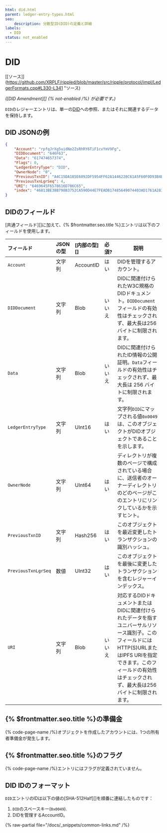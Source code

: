 ```yaml
---
html: did.html
parent: ledger-entry-types.html
seo:
    description: 分散型ID(DID)の定義と詳細
labels:
  - DID
status: not_enabled
---
```

# DID
[[ソース]](https://github.com/XRPLF/rippled/blob/master/src/ripple/protocol/impl/LedgerFormats.cpp#L330-L341 "ソース)

_([DID Amendment][] {% not-enabled /%} が必要です。)_

`DID`のレジャーエントリは、単一の[DID](../../../../concepts/decentralized-storage/decentralized-identifiers.md)への参照、またはそれに関連するデータを保持します。


## DID JSONの例

```json
{
    "Account": "rpfqJrXg5uidNo2ZsRhRY6TiF1cvYmV9Fg",
    "DIDDocument": "646F63",
    "Data": "617474657374",
    "Flags": 0,
    "LedgerEntryType": "DID",
    "OwnerNode": "0",
    "PreviousTxnID": "A4C15DA185E6092DF5954FF62A1446220C61A5F60F0D93B4B09F708778E41120",
    "PreviousTxnLgrSeq": 4,
    "URI": "6469645F6578616D706C65",
    "index": "46813BE38B798B3752CA590D44E7FEADB17485649074403AD1761A2835CE91FF"
}
```

## DIDのフィールド

[共通フィールド][]に加えて、{% $frontmatter.seo.title %}エントリは以下のフィールドを使用します。

| フィールド            | JSONの型  | [内部の型][] | 必須? | 説明  |
|:--------------------|:----------|:-----------|:------|--------------|
| `Account`           | 文字列     | AccountID  | はい   | DIDを管理するアカウント。 |
| `DIDDocument`       | 文字列     | Blob       | いいえ | DIDに関連付けられたW3C規格のDIDドキュメント。`DIDDocument`フィールドの有効性はチェックされず、最大長は256バイトに制限されます。 |
| `Data`              | 文字列     | Blob       | いいえ | DIDに関連付けられたID情報の公開証明。`Data`フィールドの有効性はチェックされず、最大長は 256 バイトに制限されます。 |
| `LedgerEntryType`   | 文字列     | UInt16     | はい   | 文字列`DID`にマップされる値`0x0049`は、このオブジェクトがDIDオブジェクトであることを示します。 |
| `OwnerNode`         | 文字列     | UInt64     | はい   | ディレクトリが複数のページで構成されている場合に、送信者のオーナーディレクトリのどのページがこのエントリにリンクしているかを示すヒント。 |
| `PreviousTxnID`     | 文字列     | Hash256    | はい   | このオブジェクトを最近変更したトランザクションの識別ハッシュ。 |
| `PreviousTxnLgrSeq` | 数値       | UInt32     | はい   | このオブジェクトを最後に変更したトランザクションを含むレジャーインデックス。 |
| `URI`               | 文字列     | Blob       | いいえ  | 対応するDIDドキュメントまたはDIDに関連付けられたデータを指すユニバーサルリソース識別子。このフィールドにはHTTP(S)URLまたはIPFS URIを指定できます。このフィールドの有効性はチェックされず、最大長は256バイトに制限されます。 |


## {% $frontmatter.seo.title %}の準備金

{% code-page-name /%}オブジェクトを作成したアカウントには、1つの所有者準備金が発生します。


## {% $frontmatter.seo.title %}のフラグ

{% code-page-name /%}エントリにはフラグが定義されていません。


## DID IDのフォーマット

`DID`エントリのIDは以下の値の[SHA-512Half][]を順番に連結したものです：

1. `DID`のスペースキー(`0x0049`).
2. DIDを管理するAccountID。

{% raw-partial file="/docs/_snippets/common-links.md" /%}
